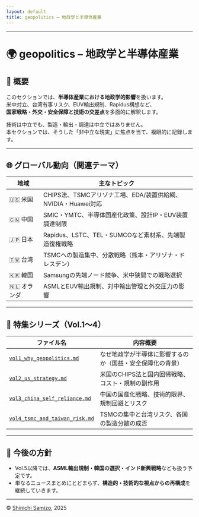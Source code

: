 ```yaml
---
layout: default
title: geopolitics – 地政学と半導体産業
---
```


---

# 🌍 geopolitics – 地政学と半導体産業

## 🧭 概要

このセクションでは、**半導体産業における地政学的影響**を扱います。  
米中対立、台湾有事リスク、EUV輸出規制、Rapidus構想など、  
**国家戦略・外交・安全保障と技術の交差点**を多面的に解釈します。

技術は中立でも、製造・輸出・調達は中立ではありません。  
本セクションでは、そうした「非中立な現実」に焦点を当て、複眼的に記録します。

---

## 🌐 グローバル動向（関連テーマ）

| 地域       | 主なトピック                                                                 |
|------------|------------------------------------------------------------------------------|
| 🇺🇸 米国    | CHIPS法、TSMCアリゾナ工場、EDA/装置供給網、NVIDIA・Huawei対応               |
| 🇨🇳 中国    | SMIC・YMTC、半導体国産化政策、設計IP・EUV装置調達制限                       |
| 🇯🇵 日本    | Rapidus、LSTC、TEL・SUMCOなど素材系、先端製造復権戦略                        |
| 🇹🇼 台湾    | TSMCへの製造集中、分散戦略（熊本・アリゾナ・ドレスデン）                     |
| 🇰🇷 韓国    | Samsungの先端ノード競争、米中狭間での戦略選択                               |
| 🇳🇱 オランダ | ASMLとEUV輸出規制、対中輸出管理と外交圧力の影響                            |

---

## 📘 特集シリーズ（Vol.1〜4）

| ファイル名                                  | 内容概要                                               |
|---------------------------------------------|--------------------------------------------------------|
| [`vol1_why_geopolitics.md`](./vol1_why_geopolitics.md)         | なぜ地政学が半導体に影響するのか（国益・安全保障化の背景）     |
| [`vol2_us_strategy.md`](./vol2_us_strategy.md)                 | 米国のCHIPS法と国内回帰戦略、コスト・規制の副作用             |
| [`vol3_china_self_reliance.md`](./vol3_china_self_reliance.md) | 中国の国産化戦略、技術的限界、規制回避とリスク                |
| [`vol4_tsmc_and_taiwan_risk.md`](./vol4_tsmc_and_taiwan_risk.md) | TSMCの集中と台湾リスク、各国の製造分散の成否                   |

---

## 📌 今後の方針

- Vol.5以降では、**ASML輸出規制・韓国の選択・インド新興戦略**なども扱う予定です。  
- 単なるニュースまとめにとどまらず、**構造的・技術的な視点からの再構成**を継続していきます。

---

© [Shinichi Samizo](https://github.com/Samizo-AITL), 2025
